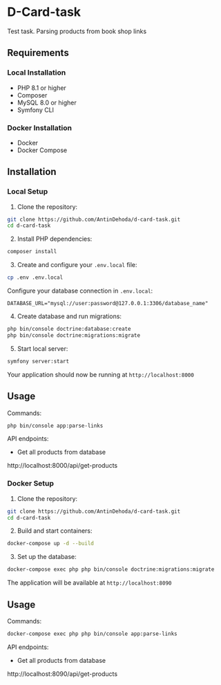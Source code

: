 # D-Card-task

Test task.
Parsing products from book shop links

## Requirements

### Local Installation
- PHP 8.1 or higher
- Composer
- MySQL 8.0 or higher
- Symfony CLI

### Docker Installation
- Docker
- Docker Compose

## Installation

### Local Setup

1. Clone the repository:
```bash
git clone https://github.com/AntinDehoda/d-card-task.git
cd d-card-task
```
2. Install PHP dependencies:
```bash
composer install
```

3. Create and configure your `.env.local` file:
```bash
cp .env .env.local
```
Configure your database connection in `.env.local`:
```
DATABASE_URL="mysql://user:password@127.0.0.1:3306/database_name"
```

4. Create database and run migrations:
```bash
php bin/console doctrine:database:create
php bin/console doctrine:migrations:migrate
```


5. Start local server:
```bash
symfony server:start
```

Your application should now be running at `http://localhost:8000`
## Usage
Commands:
```bash
php bin/console app:parse-links
```
API endpoints:
- Get all products from database

http://localhost:8000/api/get-products

### Docker Setup

1. Clone the repository:
```bash
git clone https://github.com/AntinDehoda/d-card-task.git
cd d-card-task
```

2. Build and start containers:
```bash
docker-compose up -d --build
```

3. Set up the database:
```bash
docker-compose exec php php bin/console doctrine:migrations:migrate
```

The application will be available at `http://localhost:8090`

## Usage
Commands:
```bash
docker-compose exec php php bin/console app:parse-links
```
API endpoints:
- Get all products from database

http://localhost:8090/api/get-products

